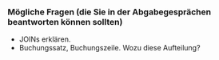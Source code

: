 ### Mögliche Fragen (die Sie in der Abgabegesprächen beantworten können sollten)

  * JOINs erklären.
  * Buchungssatz, Buchungszeile. Wozu diese Aufteilung?
